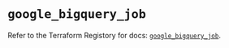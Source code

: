 # `google_bigquery_job`

Refer to the Terraform Registory for docs: [`google_bigquery_job`](https://registry.terraform.io/providers/hashicorp/google/5.10.0/docs/resources/bigquery_job).
